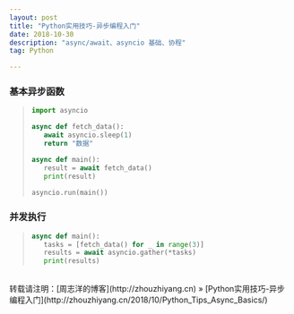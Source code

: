 ```yaml
---
layout: post
title: "Python实用技巧-异步编程入门"
date: 2018-10-30 
description: "async/await、asyncio 基础、协程"
tag: Python 

---
```


### 基本异步函数

>```python
>import asyncio
>
>async def fetch_data():
>    await asyncio.sleep(1)
>    return "数据"
>
>async def main():
>    result = await fetch_data()
>    print(result)
>
>asyncio.run(main())
>```

### 并发执行

>```python
>async def main():
>    tasks = [fetch_data() for _ in range(3)]
>    results = await asyncio.gather(*tasks)
>    print(results)
>```

<br>
转载请注明：[周志洋的博客](http://zhouzhiyang.cn) » [Python实用技巧-异步编程入门](http://zhouzhiyang.cn/2018/10/Python_Tips_Async_Basics/) 

